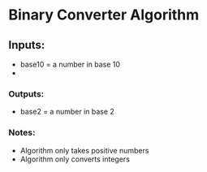 # Binary Converter Algorithm

## Inputs: 
- base10 = a number in base 10
- 
### Outputs:
- base2 = a number in base 2

### Notes:
- Algorithm only takes positive numbers
- Algorithm only converts integers
